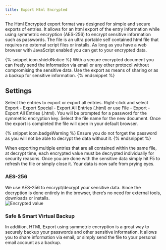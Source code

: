 ```yaml
---
title: Export Html Encrypted
---
```

The Html Encrypted export format was designed for simple and secure exports of entries. It allows for an html export of the entry information while using symmetric encryption (AES-256) to encrypt sensitive information such as passwords. The file is an ultra portable self contained html file that requires no external script files or installs. As long as you have a web browser with JavaScript enabled you can get to your encrypted data.  

{% snippet icon.shieldNotice %} 
With a secure encrypted document you can freely send the information via email or any other protocol without compromising the sensitive data. Use the export as means of sharing or as a backup for sensitive information. 
{% endsnippet %}
 
## Settings 

Select the entries to export or export all entries. Right-click and select Export - Export Special - Export All Entries (.html) or use File - Export - Export All Entries (.html). You will be prompted for a password for the symmetric encryption key. Select the file name for the new document. Once the export is completed the file will open in your default browser. 

{% snippet icon.badgeWarning %} 
Ensure you do not forget the password as you will not be able to decrypt the data without it. 
{% endsnippet %}
 
When exporting multiple entries that are all contained within the same file, at decrypt time, each encrypted value must be decrypted individually for security reasons. Once you are done with the sensitive data simply hit F5 to refresh the file or simply close it. Your data is now safe from prying eyes.  

### AES-256 

We use AES-256 to encrypt/decrypt your sensitive data. Since the decryption is done entirely in the browser, there’s no need for external tools, downloads or installs.  
![Encrypted value](https://webdevolutions.azureedge.net/docs/en/rdm/mac/clip10132.png) 

### Safe & Smart Virtual Backup 

In addition, HTML Export using symmetric encryption is a great way to securely backup your passwords and other sensitive information. It allows you to share information via email, or simply send the file to your personal email account as a backup. 


